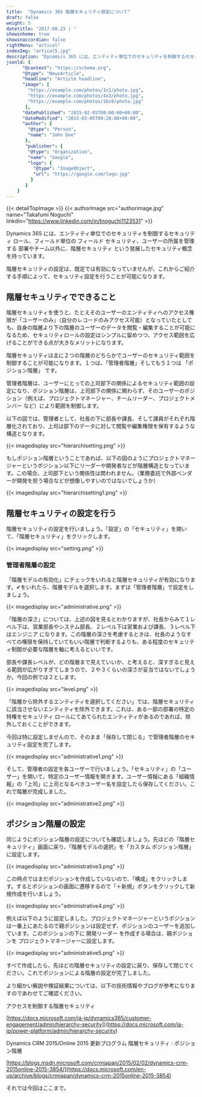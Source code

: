 ```yaml
---
title:  "Dynamics 365 階層セキュリティ設定について"
draft: false
weight: 5
datetitle: "2017.08.23 | "
showinhome: true
showinaccordian: false
rightMenu: "artical"
indexImg: "artical5.jpg"
description: "Dynamics 365 には、エンティティ単位でのセキュリティを制御するセキュリティ ロール、フィールド単位の フィールド セキュリティ、ユーザーの所属を管理する 部署やチーム以外に、階層セキュリティ という発展したセキュリティ概念を持っています。"
jsonld: {
      "@context": "https://schema.org",
      "@type": "NewsArticle",
      "headline": "Article headline",
      "image": [
        "https://example.com/photos/1x1/photo.jpg",
        "https://example.com/photos/4x3/photo.jpg",
        "https://example.com/photos/16x9/photo.jpg"
       ],
      "datePublished": "2015-02-05T08:00:00+08:00",
      "dateModified": "2015-02-05T09:20:00+08:00",
      "author": {
        "@type": "Person",
        "name": "John Doe"
       },
       "publisher": {
        "@type": "Organization",
        "name": "Google",
        "logo": {
          "@type": "ImageObject",
          "url": "https://google.com/logo.jpg"
         }
       }
    }
---
```

{{< detailTopImage >}}
{{< authorImage src="authorimage.jpg" name="Takafumi Noguchi" linkdin="https://www.linkedin.com/in/tnoguchi1123531" >}}
<!-- Intro  -->
Dynamics 365 には、エンティティ単位でのセキュリティを制御するセキュリティ ロール、フィールド単位の フィールド セキュリティ、ユーザーの所属を管理する 部署やチーム以外に、階層セキュリティ という発展したセキュリティ概念を持っています。


階層セキュリティの設定は、既定では有効になっていませんが、これからご紹介する手順によって、セキュリティ設定を行うことが可能になります。

## 階層セキュリティでできること
階層セキュリティを使うと、たとえそのユーザーのエンティティへのアクセス権限が「ユーザーのみ」（自分のレコードのみアクセス可能）となっていたとしても、自身の階層より下の階層のユーザーのデータを閲覧・編集することが可能になるため、セキュリティロールの設定はシンプルに留めつつ、アクセス範囲を広げることができる点が大きなメリットになります。

階層セキュリティは主に２つの階層のどちらかでユーザーのセキュリティ範囲を制御することが可能になります。１つは、「管理者階層」そしてもう１つは 「ポジション階層」 です。
 
管理者階層は、ユーザーにとっての上司部下の関係によるセキュリティ範囲の設定になり、ポジション階層は、上司部下の関係に関わらず、そのユーザーのポジション（例えば、プロジェクトマネージャー、チームリーダー、プロジェクトメンバー など）により範囲を制御します。 

以下の図では、管理者として、社長の下に部長や課長、そして課員がそれぞれ階層化されており、上司は部下のデータに対して閲覧や編集権限を保有するような構造となります。
<!-- Image= hierarchisetting.png -->
{{< imagedisplay src="hierarchisetting.png" >}}

もしポジション階層ということであれば、以下の図のようにプロジェクトマネージャーというポジション以下にリーダーや開発者などが階層構造となっています。この場合、上司部下という関係性は問われません。（業務委託で外部ベンダーが開発を担う場合などが想像しやすいのではないでしょうか）
<!-- Image= hierarchisetting1.png -->
{{< imagedisplay src="hierarchisetting1.png" >}}


## 階層セキュリティの設定を行う
階層セキュリティの設定を行いましょう。「設定」の「セキュリティ」を開いて、「階層セキュリティ」をクリックします。
<!-- Image= setting.png -->
{{< imagedisplay src="setting.png" >}}


### 管理者階層の設定
「階層モデルの有効化」にチェックをいれると階層セキュリティが有効になります。✔をいれたら、階層モデルを選択します。まずは「管理者階層」で設定をしましょう。
<!-- Image= administrative.png -->
{{< imagedisplay src="administrative.png" >}}


「階層の深さ」については、上述の図を見るとわかりますが、社長からみて１レベル下は、営業部長やシステム部長、２レベル下は営業および課長、３レベル下はエンジニア になります。この階層の深さを考慮するときは、社長のようなすべての権限を保持していてもいい階層で判断するよりも、ある程度のセキュリティ制御が必要な階層を軸に考えるといいです。

部長や課長レベルが、どの階層まで見えていいか、と考えると、深すぎると見える範囲が広がりすぎてしまうので、２や３くらいの深さが妥当ではないでしょうか。今回の例では２とします。

<!-- Image= level.png -->
{{< imagedisplay src="level.png" >}}


「階層から除外するエンティティを選択してください」では、階層セキュリティに該当させないエンティティを除外できます。これは、ある一部の部署の特定の特権をセキュリティ ロールにてあてられたエンティティがあるのであれば、除外しておくことができます。

今回は特に設定しませんので、そのまま「保存して閉じる」で管理者階層のセキュリティ設定を完了します。

 <!-- Image= administrative1.png -->
{{< imagedisplay src="administrative1.png" >}}



そして、管理者の設定を各ユーザーで行いましょう。「セキュリティ」の「ユーザー」を開いて、特定のユーザー情報を開きます。ユーザー情報にある「組織情報」の「上司」に上司となるべきユーザー名を設定したら保存してください。これで階層が完成しました。
<!-- Image= administrative2.png -->
{{< imagedisplay src="administrative2.png" >}}


## ポジション階層の設定
同じようにポジション階層の設定についても確認しましょう。先ほどの「階層セキュリティ」画面に戻り、「階層モデルの選択」を「カスタム ポジション階層」に設定します。
<!-- Image= administrative3.png -->
{{< imagedisplay src="administrative3.png" >}}


この時点ではまだポジションを作成していないので、「構成」をクリックします。するとポジションの画面に遷移するので「＋新規」ボタンをクリックして新規作成を行いましょう。
<!-- Image= administrative4.png -->
{{< imagedisplay src="administrative4.png" >}}


例えば以下のように設定しました。プロジェクトマネージャーというポジションは一番上にあたるので親ポジションは設定せず、ポジションのユーザーを追加しています。このポジションの下に 開発リーダー を作成する場合は、親ポジションを プロジェクトマネージャーに設定します。
<!-- Image= administrative5.png -->
{{< imagedisplay src="administrative5.png" >}}

すべて作成したら、先ほどの階層セキュリティの設定に戻り、保存して閉じてください。これでポジションによる階層の設定が完了しました。

より細かい解説や検証結果については、以下の技術情報やブログが参考になりますのであわせてご確認ください。


アクセスを制御する階層セキュリティ

[https://docs.microsoft.com/ja-jp/dynamics365/customer-engagement/admin/hierarchy-security])(https://docs.microsoft.com/ja-jp/power-platform/admin/hierarchy-security)

Dynamics CRM 2015/Online 2015 更新プログラム 階層セキュリティ : ポジション階層

[https://blogs.msdn.microsoft.com/crmjapan/2015/02/02/dynamics-crm-2015online-2015-3854/](https://docs.microsoft.com/en-us/archive/blogs/crmjapan/dynamics-crm-2015online-2015-3854)

それでは今回はここまで。    
&nbsp;